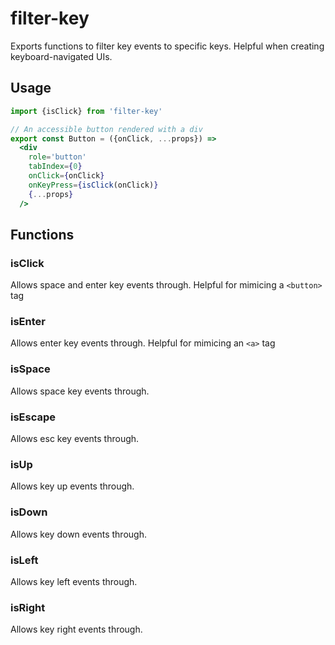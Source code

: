# filter-key

Exports functions to filter key events to specific keys. Helpful when creating
keyboard-navigated UIs.

## Usage
```jsx
import {isClick} from 'filter-key'

// An accessible button rendered with a div
export const Button = ({onClick, ...props}) =>
  <div
    role='button' 
    tabIndex={0} 
    onClick={onClick} 
    onKeyPress={isClick(onClick)}
    {...props}
  />
```

## Functions

### isClick
Allows space and enter key events through. Helpful for mimicing a `<button>` tag

### isEnter
Allows enter key events through. Helpful for mimicing an `<a>` tag

### isSpace
Allows space key events through.

### isEscape
Allows esc key events through.

### isUp
Allows key up events through.

### isDown
Allows key down events through.

### isLeft
Allows key left events through.

### isRight
Allows key right events through.
